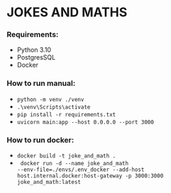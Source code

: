 # JOKES AND MATHS

### Requirements:

- Python 3.10
- PostgresSQL
- Docker

### How to run manual:

- <code>python -m venv ./venv</code>
- <code>.\venv\Scripts\activate</code>
- <code>pip install -r requirements.txt</code>
- <code>uvicorn main:app --host 0.0.0.0 --port 3000</code>

### How to run docker:

- <code>docker build -t joke_and_math .</code>
- <code> docker run -d --name joke_and_math --env-file=./envs/.env_docker --add-host host.internal.docker:host-gateway -p 3000:3000 joke_and_math:latest</code>